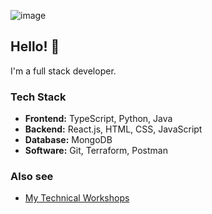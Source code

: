 ![image](https://github.com/cloudydaiyz/cloudydaiyz/assets/91110018/10a1fa34-3802-41f8-9dc2-41f7e4fadf8b)

## Hello! 👋 

I'm a full stack developer.

### Tech Stack
- **Frontend:** TypeScript, Python, Java
- **Backend:** React.js, HTML, CSS, JavaScript
- **Database:** MongoDB
- **Software:** Git, Terraform, Postman

### Also see
- [ My Technical Workshops ](/WORKSHOPS.md)
